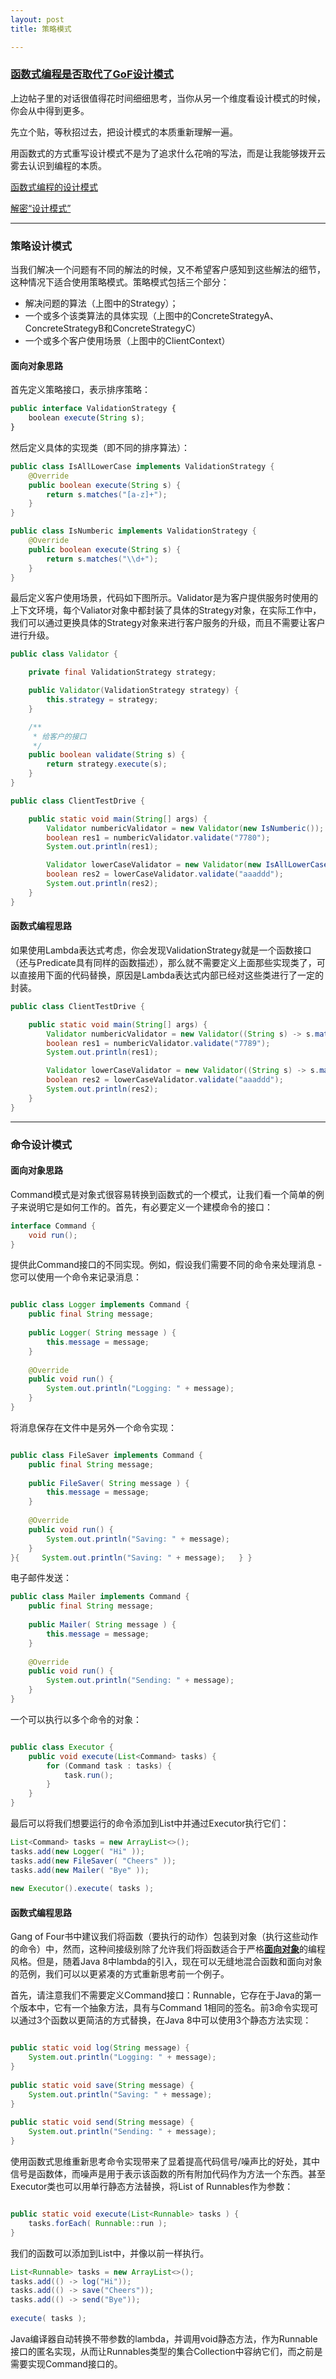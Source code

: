 ```yaml
---
layout: post
title: 策略模式

---
```


### [函数式编程是否取代了GoF设计模式](https://www.itranslater.com/qa/details/2104072179351553024)

上边帖子里的对话很值得花时间细细思考，当你从另一个维度看设计模式的时候，你会从中得到更多。

先立个贴，等秋招过去，把设计模式的本质重新理解一遍。

用函数式的方式重写设计模式不是为了追求什么花哨的写法，而是让我能够拨开云雾去认识到编程的本质。

[函数式编程的设计模式](https://qiankunli.github.io/2018/12/15/functional_programming_patterns.html)

[解密“设计模式”](http://www.yinwang.org/blog-cn/2013/03/07/design-patterns)







----

### 策略设计模式

当我们解决一个问题有不同的解法的时候，又不希望客户感知到这些解法的细节，这种情况下适合使用策略模式。策略模式包括三个部分：

- 解决问题的算法（上图中的Strategy）；
- 一个或多个该类算法的具体实现（上图中的ConcreteStrategyA、ConcreteStrategyB和ConcreteStrategyC）
- 一个或多个客户使用场景（上图中的ClientContext）

#### 面向对象思路

首先定义策略接口，表示排序策略：

```javascript
public interface ValidationStrategy {
    boolean execute(String s);
}
```

然后定义具体的实现类（即不同的排序算法）：

```java
public class IsAllLowerCase implements ValidationStrategy {
    @Override
    public boolean execute(String s) {
        return s.matches("[a-z]+");
    }
}

public class IsNumberic implements ValidationStrategy {
    @Override
    public boolean execute(String s) {
        return s.matches("\\d+");
    }
}
```

最后定义客户使用场景，代码如下图所示。Validator是为客户提供服务时使用的上下文环境，每个Valiator对象中都封装了具体的Strategy对象，在实际工作中，我们可以通过更换具体的Strategy对象来进行客户服务的升级，而且不需要让客户进行升级。

```java
public class Validator {

    private final ValidationStrategy strategy;

    public Validator(ValidationStrategy strategy) {
        this.strategy = strategy;
    }

    /**
     * 给客户的接口
     */
    public boolean validate(String s) {
        return strategy.execute(s);
    }
}

public class ClientTestDrive {

    public static void main(String[] args) {
        Validator numbericValidator = new Validator(new IsNumberic());
        boolean res1 = numbericValidator.validate("7780");
        System.out.println(res1);

        Validator lowerCaseValidator = new Validator(new IsAllLowerCase());
        boolean res2 = lowerCaseValidator.validate("aaaddd");
        System.out.println(res2);
    }
}
```

#### 函数式编程思路

如果使用Lambda表达式考虑，你会发现ValidationStrategy就是一个函数接口（还与Predicate<String>具有同样的函数描述），那么就不需要定义上面那些实现类了，可以直接用下面的代码替换，原因是Lambda表达式内部已经对这些类进行了一定的封装。

```java
public class ClientTestDrive {

    public static void main(String[] args) {
        Validator numbericValidator = new Validator((String s) -> s.matches("\\d+"));
        boolean res1 = numbericValidator.validate("7789");
        System.out.println(res1);

        Validator lowerCaseValidator = new Validator((String s) -> s.matches("[a-z]+"));
        boolean res2 = lowerCaseValidator.validate("aaaddd");
        System.out.println(res2);
    }
}
```

---

### 命令设计模式



#### 面向对象思路

Command模式是对象式很容易转换到函数式的一个模式，让我们看一个简单的例子来说明它是如何工作的。首先，有必要定义一个建模命令的接口：





```java
interface Command {
    void run();
}
```

提供此Command接口的不同实现。例如，假设我们需要不同的命令来处理消息 - 您可以使用一个命令来记录消息：





```java

public class Logger implements Command {
    public final String message;
 
    public Logger( String message ) {
        this.message = message;
    }
 
    @Override
    public void run() {
        System.out.println("Logging: " + message);
    }
}
```



将消息保存在文件中是另外一个命令实现：





```java

public class FileSaver implements Command {
    public final String message;
 
    public FileSaver( String message ) {
        this.message = message;
    }
 
    @Override
    public void run() {
        System.out.println("Saving: " + message);
    }
}{     System.out.println("Saving: " + message);   } } 
```



电子邮件发送：





```java
public class Mailer implements Command {
    public final String message;
 
    public Mailer( String message ) {
        this.message = message;
    }
 
    @Override
    public void run() {
        System.out.println("Sending: " + message);
    }
}
```



一个可以执行以多个命令的对象：





```java

public class Executor {
    public void execute(List<Command> tasks) {
        for (Command task : tasks) {
            task.run();
        }
    }
}
```



最后可以将我们想要运行的命令添加到List中并通过Executor执行它们：





```java
List<Command> tasks = new ArrayList<>();
tasks.add(new Logger( "Hi" ));
tasks.add(new FileSaver( "Cheers" ));
tasks.add(new Mailer( "Bye" ));
 
new Executor().execute( tasks );
```

#### 函数式编程思路

Gang of Four书中建议我们将函数（要执行的动作）包装到对象（执行这些动作的命令）中，然而，这种间接级别除了允许我们将函数适合于严格[**面向对象**](https://www.jdon.com/tags/246)的编程风格。但是，随着Java 8中lambda的引入，现在可以无缝地混合函数和面向对象的范例，我们可以以更紧凑的方式重新思考前一个例子。



首先，请注意我们不需要定义Command接口：Runnable，它存在于Java的第一个版本中，它有一个抽象方法，具有与Command 1相同的签名。前3命令实现可以通过3个函数以更简洁的方式替换，在Java 8中可以使用3个静态方法实现：





```java

public static void log(String message) {
    System.out.println("Logging: " + message);
}
 
public static void save(String message) {
    System.out.println("Saving: " + message);
}
 
public static void send(String message) {
    System.out.println("Sending: " + message);
}
```



使用函数式思维重新思考命令实现带来了显着提高代码信号/噪声比的好处，其中信号是函数体，而噪声是用于表示该函数的所有附加代码作为方法一个东西。甚至Executor类也可以用单行静态方法替换，将List of Runnables作为参数：





```java

public static void execute(List<Runnable> tasks ) {
    tasks.forEach( Runnable::run );
}
```

我们的函数可以添加到List中，并像以前一样执行。





```java
List<Runnable> tasks = new ArrayList<>();
tasks.add(() -> log("Hi"));
tasks.add(() -> save("Cheers"));
tasks.add(() -> send("Bye"));
 
execute( tasks );
```



Java编译器自动转换不带参数的lambda，并调用void静态方法，作为Runnable接口的匿名实现，从而让Runnables类型的集合Collection中容纳它们，而之前是需要实现Command接口的。
